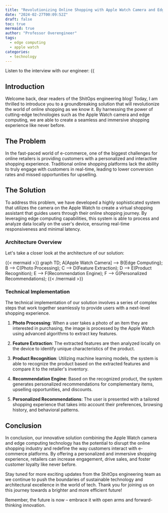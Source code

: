 ```yaml
---
title: "Revolutionizing Online Shopping with Apple Watch Camera and Edge Computing"
date: "2024-02-27T00:09:52Z"
draft: false
toc: true
mermaid: true
author: "Professor Overengineer"
tags:
  - edge computing
  - apple watch
categories:
  - technology
---
```


Listen to the interview with our engineer: {{<audio src="https://s3.chaops.de/shitops/podcasts/revolutionizing-online-shopping-with-apple-watch-camera-and-edge-computing.mp3" class="audio">}}

## Introduction

Welcome back, dear readers of the ShitOps engineering blog! Today, I am thrilled to introduce you to a groundbreaking solution that will revolutionize the world of online shopping as we know it. By harnessing the power of cutting-edge technologies such as the Apple Watch camera and edge computing, we are able to create a seamless and immersive shopping experience like never before.

## The Problem

In the fast-paced world of e-commerce, one of the biggest challenges for online retailers is providing customers with a personalized and interactive shopping experience. Traditional online shopping platforms lack the ability to truly engage with customers in real-time, leading to lower conversion rates and missed opportunities for upselling.

## The Solution

To address this problem, we have developed a highly sophisticated system that utilizes the camera on the Apple Watch to create a virtual shopping assistant that guides users through their online shopping journey. By leveraging edge computing capabilities, this system is able to process and analyze data locally on the user's device, ensuring real-time responsiveness and minimal latency.

### Architecture Overview

Let's take a closer look at the architecture of our solution:

{{< mermaid >}}
graph TD;
    A[Apple Watch Camera] --> B{Edge Computing};
    B --> C(Photo Processing);
    C --> D(Feature Extraction);
    D --> E(Product Recognition);
    E --> F(Recommendation Engine);
    F --> G(Personalized Recommendations);
{{< /mermaid >}}

### Technical Implementation

The technical implementation of our solution involves a series of complex steps that work together seamlessly to provide users with a next-level shopping experience.

1. **Photo Processing**: When a user takes a photo of an item they are interested in purchasing, the image is processed by the Apple Watch using advanced algorithms to extract key features.

2. **Feature Extraction**: The extracted features are then analyzed locally on the device to identify unique characteristics of the product.

3. **Product Recognition**: Utilizing machine learning models, the system is able to recognize the product based on the extracted features and compare it to the retailer's inventory.

4. **Recommendation Engine**: Based on the recognized product, the system generates personalized recommendations for complementary items, upselling opportunities, and discounts.

5. **Personalized Recommendations**: The user is presented with a tailored shopping experience that takes into account their preferences, browsing history, and behavioral patterns.

## Conclusion

In conclusion, our innovative solution combining the Apple Watch camera and edge computing technology has the potential to disrupt the online shopping industry and redefine the way customers interact with e-commerce platforms. By offering a personalized and immersive shopping experience, retailers can increase engagement, drive sales, and foster customer loyalty like never before.

Stay tuned for more exciting updates from the ShitOps engineering team as we continue to push the boundaries of sustainable technology and architectural excellence in the world of tech. Thank you for joining us on this journey towards a brighter and more efficient future!

Remember, the future is now – embrace it with open arms and forward-thinking innovation.